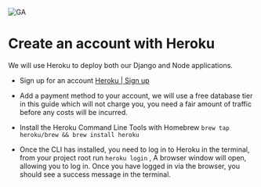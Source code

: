 ![GA](https://cloud.githubusercontent.com/assets/40461/8183776/469f976e-1432-11e5-8199-6ac91363302b.png)

# Create an account with Heroku

We will use Heroku to deploy both our Django and Node applications.

* Sign up for an account [Heroku | Sign up](https://signup.heroku.com/)

* Add a payment method to your account, we will use a free database tier in this guide which will not charge you, you need a fair amount of traffic before any costs will be incurred.

* Install the Heroku Command Line Tools with Homebrew `brew tap heroku/brew && brew install heroku`

* Once the CLI has installed, you need to log in to Heroku in the terminal, from your project root run `heroku login` ,  A browser window will open, allowing you to log in. Once you have logged in via the browser, you should see a success message in the terminal.
